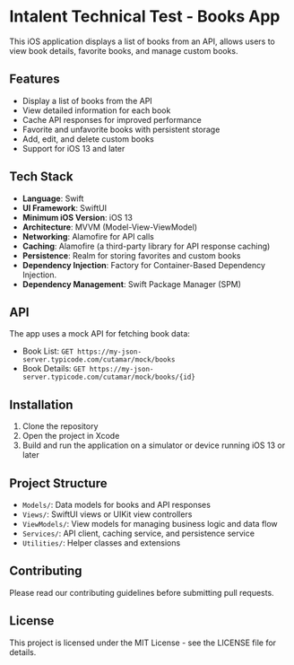 # Intalent Technical Test - Books App

This iOS application displays a list of books from an API, allows users to view book details, favorite books, and manage custom books.

## Features

- Display a list of books from the API
- View detailed information for each book
- Cache API responses for improved performance
- Favorite and unfavorite books with persistent storage
- Add, edit, and delete custom books
- Support for iOS 13 and later

## Tech Stack

- **Language**: Swift
- **UI Framework**: SwiftUI
- **Minimum iOS Version**: iOS 13
- **Architecture**: MVVM (Model-View-ViewModel)
- **Networking**: Alamofire for API calls
- **Caching**: Alamofire (a third-party library for API response caching)
- **Persistence**: Realm for storing favorites and custom books
- **Dependency Injection**: Factory for Container-Based Dependency Injection.
- **Dependency Management**: Swift Package Manager (SPM)

## API

The app uses a mock API for fetching book data:

- Book List: `GET https://my-json-server.typicode.com/cutamar/mock/books`
- Book Details: `GET https://my-json-server.typicode.com/cutamar/mock/books/{id}`

## Installation

1. Clone the repository
2. Open the project in Xcode
3. Build and run the application on a simulator or device running iOS 13 or later

## Project Structure

- `Models/`: Data models for books and API responses
- `Views/`: SwiftUI views or UIKit view controllers
- `ViewModels/`: View models for managing business logic and data flow
- `Services/`: API client, caching service, and persistence service
- `Utilities/`: Helper classes and extensions

## Contributing

Please read our contributing guidelines before submitting pull requests.

## License

This project is licensed under the MIT License - see the LICENSE file for details.
